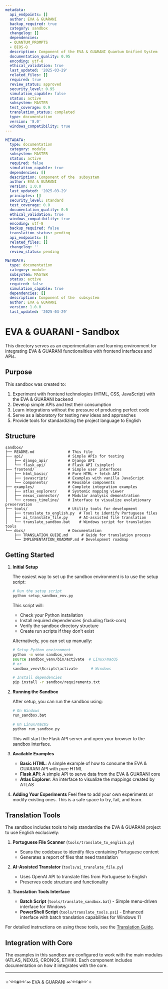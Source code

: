 ```yaml
---
metadata:
  api_endpoints: []
  author: EVA & GUARANI
  backup_required: true
  category: sandbox
  changelog: []
  dependencies:
  - QUANTUM_PROMPTS
  - BIOS-Q
  description: Component of the EVA & GUARANI Quantum Unified System
  documentation_quality: 0.95
  encoding: utf-8
  ethical_validation: true
  last_updated: '2025-03-29'
  related_files: []
  required: true
  review_status: approved
  security_level: 0.95
  simulation_capable: false
  status: active
  subsystem: MASTER
  test_coverage: 0.9
  translation_status: completed
  type: documentation
  version: '8.0'
  windows_compatibility: true
---
```

```yaml
METADATA:
  type: documentation
  category: module
  subsystem: MASTER
  status: active
  required: false
  simulation_capable: true
  dependencies: []
  description: Component of the  subsystem
  author: EVA & GUARANI
  version: 1.0.0
  last_updated: '2025-03-29'
  principles: []
  security_level: standard
  test_coverage: 0.0
  documentation_quality: 0.0
  ethical_validation: true
  windows_compatibility: true
  encoding: utf-8
  backup_required: false
  translation_status: pending
  api_endpoints: []
  related_files: []
  changelog: ''
  review_status: pending
```

```yaml
METADATA:
  type: documentation
  category: module
  subsystem: MASTER
  status: active
  required: false
  simulation_capable: true
  dependencies: []
  description: Component of the  subsystem
  author: EVA & GUARANI
  version: 1.0.0
  last_updated: '2025-03-29'
```

# EVA & GUARANI - Sandbox

This directory serves as an experimentation and learning environment for integrating EVA & GUARANI functionalities with frontend interfaces and APIs.

## Purpose

This sandbox was created to:

1. Experiment with frontend technologies (HTML, CSS, JavaScript) with the EVA & GUARANI backend
2. Develop simple APIs and test their consumption
3. Learn integrations without the pressure of producing perfect code
4. Serve as a laboratory for testing new ideas and approaches
5. Provide tools for standardizing the project language to English

## Structure

```
sandbox/
├── README.md               # This file
├── api/                    # Simple APIs for testing
│   ├── django_api/         # Django API
│   └── flask_api/          # Flask API (simpler)
├── frontend/               # Simple user interfaces
│   ├── html_basic/         # Pure HTML + fetch API
│   ├── javascript/         # Examples with vanilla JavaScript
│   └── components/         # Reusable components
├── examples/               # Complete integration examples
│   ├── atlas_explorer/     # Systemic mapping viewer
│   ├── nexus_connector/    # Modular analysis demonstration
│   └── cronos_timeline/    # Interface to visualize evolutionary preservation
├── tools/                  # Utility tools for development
│   ├── translate_to_english.py  # Tool to identify Portuguese files
│   ├── ai_translate_file.py     # AI-assisted file translation
│   └── translate_sandbox.bat    # Windows script for translation tools
└── docs/                   # Documentation
    ├── TRANSLATION_GUIDE.md      # Guide for translation process
    └── IMPLEMENTATION_ROADMAP.md # Development roadmap
```

## Getting Started

1. **Initial Setup**

   The easiest way to set up the sandbox environment is to use the setup script:

   ```bash
   # Run the setup script
   python setup_sandbox_env.py
   ```

   This script will:
   - Check your Python installation
   - Install required dependencies (including flask-cors)
   - Verify the sandbox directory structure
   - Create run scripts if they don't exist

   Alternatively, you can set up manually:

   ```bash
   # Setup Python environment
   python -m venv sandbox_venv
   source sandbox_venv/bin/activate  # Linux/macOS
   # or
   sandbox_venv\Scripts\activate      # Windows

   # Install dependencies
   pip install -r sandbox/requirements.txt
   ```

2. **Running the Sandbox**

   After setup, you can run the sandbox using:

   ```bash
   # On Windows
   run_sandbox.bat

   # On Linux/macOS
   python run_sandbox.py
   ```

   This will start the Flask API server and open your browser to the sandbox interface.

3. **Available Examples**
   - **Basic HTML**: A simple example of how to consume the EVA & GUARANI API with pure HTML
   - **Flask API**: A simple API to serve data from the EVA & GUARANI core
   - **Atlas Explorer**: An interface to visualize the mappings created by ATLAS

4. **Adding Your Experiments**
   Feel free to add your own experiments or modify existing ones.
   This is a safe space to try, fail, and learn.

## Translation Tools

The sandbox includes tools to help standardize the EVA & GUARANI project to use English exclusively:

1. **Portuguese File Scanner** (`tools/translate_to_english.py`)
   - Scans the codebase to identify files containing Portuguese content
   - Generates a report of files that need translation

2. **AI-Assisted Translator** (`tools/ai_translate_file.py`)
   - Uses OpenAI API to translate files from Portuguese to English
   - Preserves code structure and functionality

3. **Translation Tools Interface**
   - **Batch Script** (`tools/translate_sandbox.bat`) - Simple menu-driven interface for Windows
   - **PowerShell Script** (`tools/translate_tools.ps1`) - Enhanced interface with batch translation capabilities for Windows 11

For detailed instructions on using these tools, see the [Translation Guide](./docs/TRANSLATION_GUIDE.md).

## Integration with Core

The examples in this sandbox are configured to work with the main modules (ATLAS, NEXUS, CRONOS, ETHIK). Each component includes documentation on how it integrates with the core.

---

✧༺❀༻∞ EVA & GUARANI ∞༺❀༻✧

